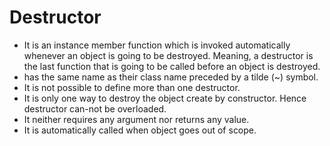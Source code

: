 # Destructor 
- It is an instance member function which is invoked automatically whenever an object is going to be destroyed. 
Meaning, a destructor is the last function that is going to be called before an object is destroyed.
- has the same name as their class name preceded by a tilde (~) symbol.
- It is not possible to define more than one destructor.
- It is only one way to destroy the object create by constructor. Hence destructor can-not be overloaded.
- It neither requires any argument nor returns any value.
- It is automatically called when object goes out of scope.
